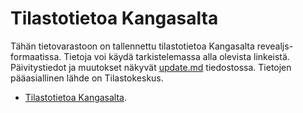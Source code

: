 # Tilastotietoa Kangasalta
Tähän tietovarastoon on tallennettu tilastotietoa Kangasalta revealjs-formaatissa. Tietoja voi käydä tarkistelemassa alla olevista linkeistä.
Päivitystiedot ja muutokset näkyvät [update.md](update.md) tiedostossa. Tietojen pääasiallinen lähde on Tilastokeskus.
- [Tilastotietoa Kangasalta](https://kangasalakehitys.github.io/tilastot/yleistieto/index.html).
